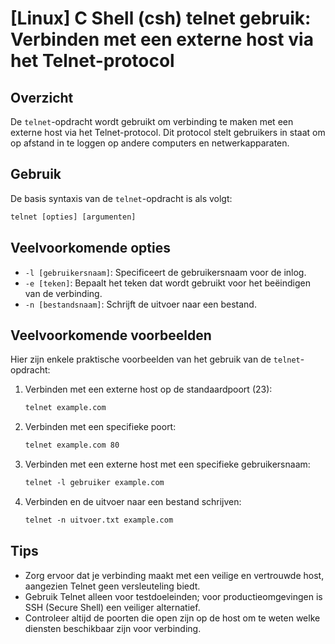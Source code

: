 # [Linux] C Shell (csh) telnet gebruik: Verbinden met een externe host via het Telnet-protocol

## Overzicht
De `telnet`-opdracht wordt gebruikt om verbinding te maken met een externe host via het Telnet-protocol. Dit protocol stelt gebruikers in staat om op afstand in te loggen op andere computers en netwerkapparaten.

## Gebruik
De basis syntaxis van de `telnet`-opdracht is als volgt:

```csh
telnet [opties] [argumenten]
```

## Veelvoorkomende opties
- `-l [gebruikersnaam]`: Specificeert de gebruikersnaam voor de inlog.
- `-e [teken]`: Bepaalt het teken dat wordt gebruikt voor het beëindigen van de verbinding.
- `-n [bestandsnaam]`: Schrijft de uitvoer naar een bestand.

## Veelvoorkomende voorbeelden
Hier zijn enkele praktische voorbeelden van het gebruik van de `telnet`-opdracht:

1. Verbinden met een externe host op de standaardpoort (23):
   ```csh
   telnet example.com
   ```

2. Verbinden met een specifieke poort:
   ```csh
   telnet example.com 80
   ```

3. Verbinden met een externe host met een specifieke gebruikersnaam:
   ```csh
   telnet -l gebruiker example.com
   ```

4. Verbinden en de uitvoer naar een bestand schrijven:
   ```csh
   telnet -n uitvoer.txt example.com
   ```

## Tips
- Zorg ervoor dat je verbinding maakt met een veilige en vertrouwde host, aangezien Telnet geen versleuteling biedt.
- Gebruik Telnet alleen voor testdoeleinden; voor productieomgevingen is SSH (Secure Shell) een veiliger alternatief.
- Controleer altijd de poorten die open zijn op de host om te weten welke diensten beschikbaar zijn voor verbinding.
